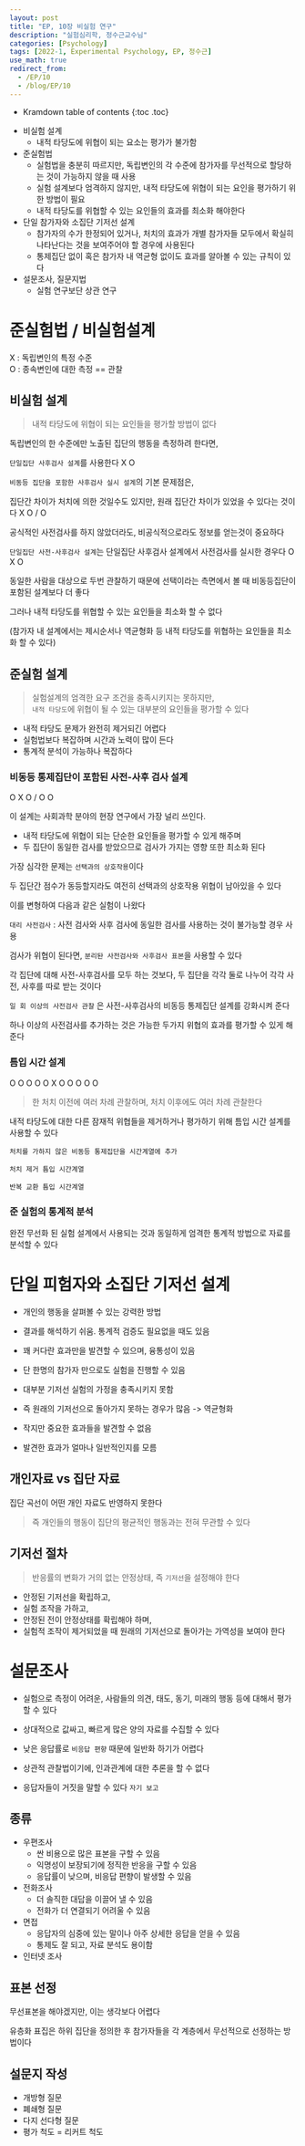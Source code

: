```yaml
---
layout: post
title: "EP, 10장 비실험 연구"
description: "실험심리학, 정수근교수님"
categories: [Psychology]
tags: [2022-1, Experimental Psychology, EP, 정수근]
use_math: true
redirect_from:
  - /EP/10
  - /blog/EP/10
---
```


* Kramdown table of contents
{:toc .toc}

- 비실험 설계
  - 내적 타당도에 위협이 되는 요소는 평가가 불가함
- 준실험법
  - 실험법을 충분히 따르지만, 독립변인의 각 수준에 참가자를 무선적으로 할당하는 것이 가능하지 않을 때 사용
  - 실험 설계보다 엄격하지 않지만, 내적 타당도에 위협이 되는 요인을 평가하기 위한 방법이 필요
  - 내적 타당도를 위협할 수 있는 요인들의 효과를 최소화 해야한다
- 단일 참가자와 소집단 기저선 설계
  - 참가자의 수가 한정되어 있거나, 처치의 효과가 개별 참가자들 모두에서 확실히 나타난다는 것을 보여주어야 할 경우에 사용된다
  - 통제집단 없이 혹은 참가자 내 역균형 없이도 효과를 알아볼 수 있는 규칙이 있다
- 설문조사, 질문지법
  - 실험 연구보단 상관 연구

# 준실험법 / 비실험설계

X : 독립변인의 특정 수준             
O : 종속변인에 대한 측정 == 관찰

## 비실험 설계

> 내적 타당도에 위협이 되는 요인들을 평가할 방법이 없다

독립변인의 한 수준에만 노출된 집단의 행동을 측정하려 한다면, 

`단일집단 사후검사 설계`를 사용한다  X O


`비동등 집단을 포함한 사후검사 실시 설계`의 기본 문제점은, 

집단간 차이가 처치에 의한 것일수도 있지만, 원래 집단간 차이가 있었을 수 있다는 것이다  X O / O

공식적인 사전검사를 하지 않았더라도, 비공식적으로라도 정보를 얻는것이 중요하다


`단일집단 사전-사후검사 설계`는 단일집단 사후검사 설계에서 사전검사를 실시한 경우다 O X O

동일한 사람을 대상으로 두번 관찰하기 때문에 선택이라는 측면에서 볼 때 비동등집단이 포함된 설계보다 더 좋다

그러나 내적 타당도를 위협할 수 있는 요인들을 최소화 할 수 없다

(참가자 내 설계에서는 제시순서나 역균형화 등 내적 타당도를 위협하는 요인들을 최소화 할 수 있다)

## 준실험 설계

> 실험설계의 엄격한 요구 조건을 충족시키지는 못하지만,       
> `내적 타당도`에 위협이 될 수 있는 대부분의 요인들을 평가할 수 있다

- 내적 타당도 문제가 완전히 제거되긴 어렵다
- 실험법보다 복잡하며 시간과 노력이 많이 든다
- 통계적 분석이 가능하나 복잡하다

### 비동등 통제집단이 포함된 사전-사후 검사 설계

O X O / O O

이 설계는 사회과학 분야의 현장 연구에서 가장 널리 쓰인다. 
 
- 내적 타당도에 위협이 되는 단순한 요인들을 평가할 수 있게 해주며
- 두 집단이 동일한 검사를 받았으므로 검사가 가지는 영향 또한 최소화 된다

가장 심각한 문제는 `선택과의 상호작용`이다

두 집단간 점수가 동등할지라도 여전히 선택과의 상호작용 위협이 남아있을 수 있다

이를 변형하여 다음과 같은 실험이 나왔다

`대리 사전검사` : 사전 검사와 사후 검사에 동일한 검사를 사용하는 것이 불가능할 경우 사용

검사가 위협이 된다면, `분리돤 사전검사와 사후검사 표본`을 사용할 수 있다

각 집단에 대해 사전-사후검사를 모두 하는 것보다, 두 집단을 각각 둘로 나누어 각각 사전, 사후를 따로 받는 것이다

`일 회 이상의 사전검사 관찰` 은 사전-사후검사의 비동등 통제집단 설계를 강화시켜 준다

하나 이상의 사전검사를 추가하는 것은 가능한 두가지 위협의 효과를 평가할 수 있게 해준다


### 틈입 시간 설계

O O O O O X O O O O O 

> 한 처치 이전에 여러 차례 관찰하며, 처치 이후에도 여러 차례 관찰한다

내적 타당도에 대한 다른 잠재적 위협들을 제거하거나 평가하기 위해 틈입 시간 설계를 사용할 수 있다

`처치를 가하지 않은 비동등 통제집단을 시간계열에 추가`

`처치 제거 틈입 시간계열`

`반복 교환 틈입 시간계열`

### 준 실험의 통계적 분석

완전 무선화 된 실험 설계에서 사용되는 것과 동일하게 엄격한 통계적 방법으로 자료를 분석할 수 있다

# 단일 피험자와 소집단 기저선 설계

- 개인의 행동을 살펴볼 수 있는 강력한 방법
- 결과를 해석하기 쉬움. 통계적 검증도 필요없을 때도 있음
- 꽤 커다란 효과만을 발견할 수 있으며, 융통성이 있음
- 단 한명의 참가자 만으로도 실험을 진행할 수 있음


- 대부분 기저선 실험의 가정을 충족시키지 못함
- 즉 원래의 기저선으로 돌아가지 못하는 경우가 많음 -> 역균형화
- 작지만 중요한 효과들을 발견할 수 없음
- 발견한 효과가 얼마나 일반적인지를 모름

## 개인자료 vs 집단 자료

집단 곡선이 어떤 개인 자료도 반영하지 못한다

> 즉 개인들의 행동이 집단의 평균적인 행동과는 전혀 무관할 수 있다

## 기저선 절차

> 반응률의 변화가 거의 없는 안정상태, 즉 `기저선`을 설정해야 한다

- 안정된 기저선을 확립하고, 
- 실험 조작을 가하고, 
- 안정된 전이 안정상태를 확립해야 하며,
- 실험적 조작이 제거되었을 때 원래의 기저선으로 돌아가는 가역성을 보여야 한다


# 설문조사

- 실험으로 측정이 어려운, 사람들의 의견, 태도, 동기, 미래의 행동 등에 대해서 평가할 수 있다
- 상대적으로 값싸고, 빠르게 많은 양의 자료를 수집할 수 있다

- 낮은 응답률로 `비응답 편향` 때문에 일반화 하기가 어렵다
- 상관적 관찰법이기에, 인과관계에 대한 추론을 할 수 없다
- 응답자들이 거짓을 말할 수 있다 `자기 보고`

## 종류

- 우편조사
  - 싼 비용으로 많은 표본을 구할 수 있음
  - 익명성이 보장되기에 정직한 반응을 구할 수 있음
  - 응답률이 낮으며, 비응답 편향이 발생할 수 있음
- 전화조사
  - 더 솔직한 대답을 이끌어 낼 수 있음
  - 전화가 더 연결되기 어려울 수 있음
- 면접
  - 응답자의 심중에 있는 말이나 아주 상세한 응답을 얻을 수 있음
  - 통제도 잘 되고, 자료 분석도 용이함
- 인터넷 조사

## 표본 선정

무선표본을 해야겠지만, 이는 생각보다 어렵다

유층화 표집은 하위 집단을 정의한 후 참가자들을 각 계층에서 무선적으로 선정하는 방법이다

## 설문지 작성

- 개방형 질문
- 폐쇄형 질문
- 다지 선다형 질문
- 평가 척도 = 리커트 척도